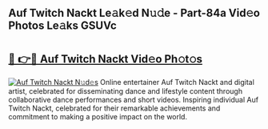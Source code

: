 ## Auf Twitch Nackt Le𝚊k𝚎d N𝚞𝚍e - Part-84a Vid𝚎o Photos Le𝚊ks GSUVc

# <h2><a href="http://fb48ab.evod.top/?m=Auf+Twitch+Nackt">🔗 👉🔴 Auf Twitch Nackt Vid𝚎o Ph𝚘t𝚘s</a></h2>

[![Auf Twitch Nackt N𝚞d𝚎s](https://i.imgur.com/8V9OHl7.gif)](http://fb48ab.evod.top/?m=Auf+Twitch+Nackt)
Online entertainer Auf Twitch Nackt and digital artist, celebrated for disseminating dance and lifestyle content through collaborative dance performances and short videos. Inspiring individual Auf Twitch Nackt, celebrated for their remarkable achievements and commitment to making a positive impact on the world. 
